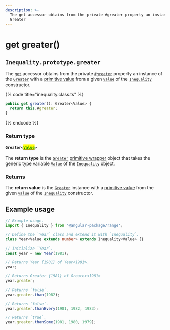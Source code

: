 ```yaml
---
description: >-
  The get accessor obtains from the private #greater property an instance of the
  Greater
---
```


# get greater()

## `Inequality.prototype.greater`

The [`get`](https://developer.mozilla.org/en-US/docs/Web/JavaScript/Reference/Functions/get) accessor obtains from the private [`#greater`](../properties/greater.md) property an instance of the [`Greater`](broken-reference) with a [primitive value](../../greater/methods/valueof.md) from a given [`value`](../constructor.md#value-value) of the [`Inequality`](broken-reference) constructor.

{% code title="inequality.class.ts" %}
```typescript
public get greater(): Greater<Value> {
  return this.#greater;
}
```
{% endcode %}

### Return type

#### `Greater<`[<mark style="color:green;">`Value`</mark>](../generic-type-variables.md#inequality-less-than-value-greater-than)`>`

The **return type** is the [`Greater`](broken-reference) [primitive wrapper](https://developer.mozilla.org/en-US/docs/Glossary/Primitive#primitive\_wrapper\_objects\_in\_javascript) object that takes the generic type variable [`Value`](../generic-type-variables.md#inequality-less-than-value-greater-than) of the [`Inequality`](broken-reference) object.

### Returns

The **return value** is the [`Greater`](broken-reference) instance with a [primitive value](../../greater/methods/valueof.md) from the given [`value`](../constructor.md#value-value) of the [`Inequality`](broken-reference) constructor.

## Example usage

```typescript
// Example usage.
import { Inequality } from '@angular-package/range';

// Define the `Year` class and extend it with `Inequality`.
class Year<Value extends number> extends Inequality<Value> {}

// Initialize `Year`.
const year = new Year(1981);

// Returns Year {1981} of Year<1981>.
year;

// Returns Greater {1981} of Greater<1981>
year.greater;

// Returns `false`.
year.greater.than(1982);

// Returns `false`.
year.greater.thanEvery(1981, 1982, 1983);

// Returns `true`.
year.greater.thanSome(1981, 1980, 1979);
```
